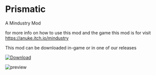 # Prismatic
A Mindustry Mod

for more info on how to use this mod and the game this mod is for visit https://anuke.itch.io/mindustry

This mod can be downloaded in-game or in one of our releases

[![Download](https://img.shields.io/github/v/release/ice100k/prismatic?color=cyan&include_prereleases&label=Download%20Latest%20Release&logo=github&logoColor=cyan&style=for-the-badge)](https://github.com/ice100k/prismatic/releases)

![preview](https://raw.githubusercontent.com/ice100k/prismatic/main/preview.png)
